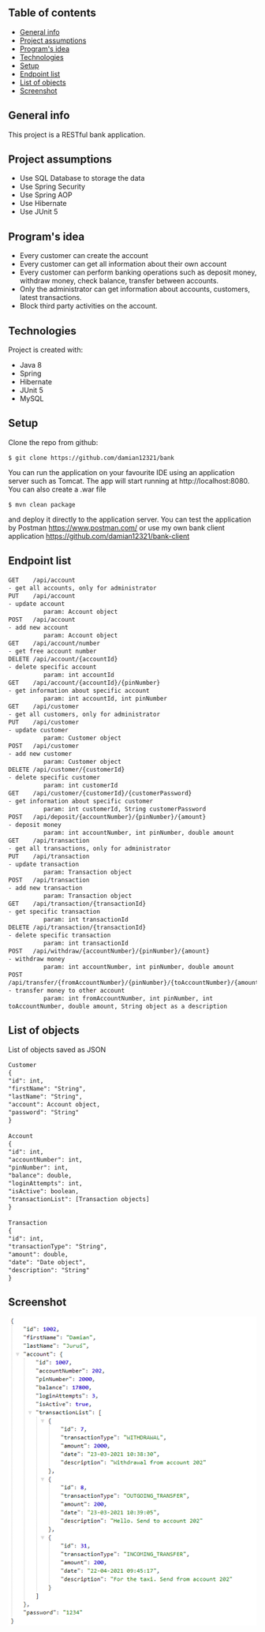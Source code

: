## Table of contents
* [General info](#general-info)
* [Project assumptions](#project-assumptions)
* [Program's idea](#program's-idea)
* [Technologies](#technologies)
* [Setup](#setup)
* [Endpoint list](#endpoint-list)
* [List of objects](#list-of-objects)
* [Screenshot](#screenshot)

## General info
This project is a RESTful bank application.
	
## Project assumptions
* Use SQL Database to storage the data
* Use Spring Security
* Use Spring AOP
* Use Hibernate
* Use JUnit 5

## Program's idea
* Every customer can create the account 
* Every customer can get all information about their own account
* Every customer can perform banking operations such as deposit money, withdraw money, check balance, transfer between accounts.
* Only the administrator can get information about accounts, customers, latest transactions.
* Block third party activities on the account.

## Technologies
Project is created with:
* Java 8
* Spring
* Hibernate
* JUnit 5
* MySQL

## Setup
Clone the repo from github:

```
$ git clone https://github.com/damian12321/bank
```

You can run the application on your favourite IDE using an application server such as Tomcat.
The app will start running at http://localhost:8080.
You can also create a .war file 

```
$ mvn clean package
```

and deploy it directly to the application server.
You can test the application by Postman 
https://www.postman.com/
or use my own bank client application
https://github.com/damian12321/bank-client

## Endpoint list

```
GET    /api/account                                                              - get all accounts, only for administrator
PUT	   /api/account                                                              - update account
          param: Account object
POST   /api/account                                                              - add new account
          param: Account object
GET    /api/account/number                                                       - get free account number
DELETE /api/account/{accountId}                                                  - delete specific account
          param: int accountId
GET    /api/account/{accountId}/{pinNumber}                                      - get information about specific account
          param: int accountId, int pinNumber
GET    /api/customer                                                             - get all customers, only for administrator
PUT    /api/customer                                                             - update customer
          param: Customer object
POST   /api/customer                                                             - add new customer
          param: Customer object
DELETE /api/customer/{customerId}                                                - delete specific customer
          param: int customerId
GET    /api/customer/{customerId}/{customerPassword}                             - get information about specific customer
          param: int customerId, String customerPassword
POST   /api/deposit/{accountNumber}/{pinNumber}/{amount}                         - deposit money
          param: int accountNumber, int pinNumber, double amount
GET    /api/transaction                                                          - get all transactions, only for administrator
PUT    /api/transaction                                                          - update transaction
          param: Transaction object
POST   /api/transaction                                                          - add new transaction
          param: Transaction object
GET    /api/transaction/{transactionId}                                          - get specific transaction
          param: int transactionId
DELETE /api/transaction/{transactionId}                                          - delete specific transaction
          param: int transactionId
POST   /api/withdraw/{accountNumber}/{pinNumber}/{amount}                        - withdraw money
          param: int accountNumber, int pinNumber, double amount
POST   /api/transfer/{fromAccountNumber}/{pinNumber}/{toAccountNumber}/{amount}/ - transfer money to other account 
          param: int fromAccountNumber, int pinNumber, int toAccountNumber, double amount, String object as a description
```

## List of objects
List of objects saved as JSON 

```
Customer
{
"id": int,
"firstName": "String",
"lastName": "String",
"account": Account object,
"password": "String"
}

Account
{
"id": int,
"accountNumber": int,
"pinNumber": int,
"balance": double,
"loginAttempts": int,
"isActive": boolean,
"transactionList": [Transaction objects]
}

Transaction
{
"id": int,
"transactionType": "String",
"amount": double,
"date": "Date object",
"description": "String"
}
```
## Screenshot
![Screen1](./img/Screen1.png)